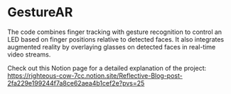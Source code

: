 # GestureAR
The code combines finger tracking with gesture recognition to control an LED based on finger positions relative to detected faces. It also integrates augmented reality by overlaying glasses on detected faces in real-time video streams.

Check out this Notion page for a detailed explanation of the project: https://righteous-cow-7cc.notion.site/Reflective-Blog-post-2fa229e199244f7a8ce62aea4b1cef2e?pvs=25
